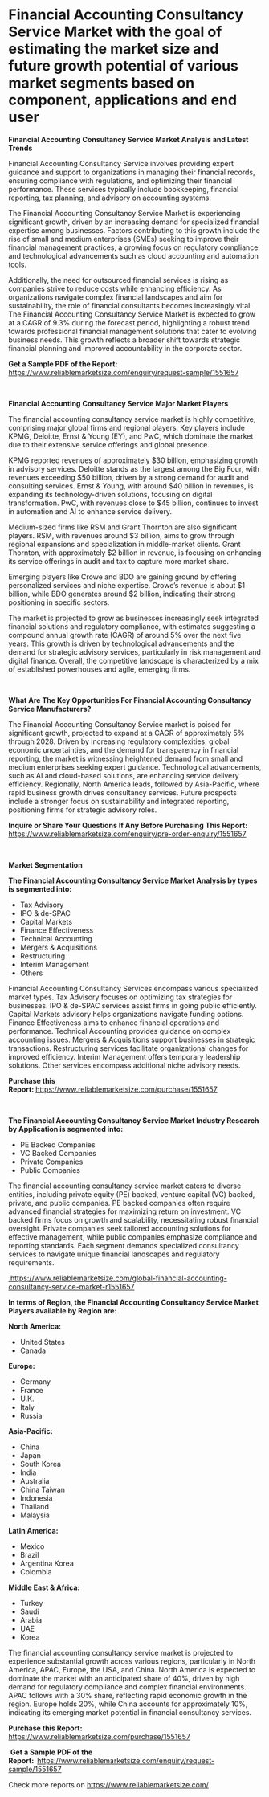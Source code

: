 <p><h1>Financial Accounting Consultancy Service Market with the goal of estimating the market size and future growth potential of various market segments based on component, applications and end user</h1></p><p><strong>Financial Accounting Consultancy Service Market Analysis and Latest Trends</strong></p>
<p><p>Financial Accounting Consultancy Service involves providing expert guidance and support to organizations in managing their financial records, ensuring compliance with regulations, and optimizing their financial performance. These services typically include bookkeeping, financial reporting, tax planning, and advisory on accounting systems.</p><p>The Financial Accounting Consultancy Service Market is experiencing significant growth, driven by an increasing demand for specialized financial expertise among businesses. Factors contributing to this growth include the rise of small and medium enterprises (SMEs) seeking to improve their financial management practices, a growing focus on regulatory compliance, and technological advancements such as cloud accounting and automation tools.</p><p>Additionally, the need for outsourced financial services is rising as companies strive to reduce costs while enhancing efficiency. As organizations navigate complex financial landscapes and aim for sustainability, the role of financial consultants becomes increasingly vital. The Financial Accounting Consultancy Service Market is expected to grow at a CAGR of 9.3% during the forecast period, highlighting a robust trend towards professional financial management solutions that cater to evolving business needs. This growth reflects a broader shift towards strategic financial planning and improved accountability in the corporate sector.</p></p>
<p><strong>Get a Sample PDF of the Report:&nbsp;</strong> <a href="https://www.reliablemarketsize.com/enquiry/request-sample/1551657?utm_campaign=2808&utm_medium=2&utm_source=Github&utm_content=ia&utm_term=11032025&utm_id=financial-accounting-consultancy-service">https://www.reliablemarketsize.com/enquiry/request-sample/1551657</a></p>
<p>&nbsp;</p>
<p><strong>Financial Accounting Consultancy Service Major Market Players</strong></p>
<p><p>The financial accounting consultancy service market is highly competitive, comprising major global firms and regional players. Key players include KPMG, Deloitte, Ernst & Young (EY), and PwC, which dominate the market due to their extensive service offerings and global presence.</p><p>KPMG reported revenues of approximately $30 billion, emphasizing growth in advisory services. Deloitte stands as the largest among the Big Four, with revenues exceeding $50 billion, driven by a strong demand for audit and consulting services. Ernst & Young, with around $40 billion in revenues, is expanding its technology-driven solutions, focusing on digital transformation. PwC, with revenues close to $45 billion, continues to invest in automation and AI to enhance service delivery.</p><p>Medium-sized firms like RSM and Grant Thornton are also significant players. RSM, with revenues around $3 billion, aims to grow through regional expansions and specialization in middle-market clients. Grant Thornton, with approximately $2 billion in revenue, is focusing on enhancing its service offerings in audit and tax to capture more market share.</p><p>Emerging players like Crowe and BDO are gaining ground by offering personalized services and niche expertise. Crowe’s revenue is about $1 billion, while BDO generates around $2 billion, indicating their strong positioning in specific sectors.</p><p>The market is projected to grow as businesses increasingly seek integrated financial solutions and regulatory compliance, with estimates suggesting a compound annual growth rate (CAGR) of around 5% over the next five years. This growth is driven by technological advancements and the demand for strategic advisory services, particularly in risk management and digital finance. Overall, the competitive landscape is characterized by a mix of established powerhouses and agile, emerging firms.</p></p>
<p>&nbsp;</p>
<p><strong>What Are The Key Opportunities For Financial Accounting Consultancy Service Manufacturers?</strong></p>
<p><p>The Financial Accounting Consultancy Service market is poised for significant growth, projected to expand at a CAGR of approximately 5% through 2028. Driven by increasing regulatory complexities, global economic uncertainties, and the demand for transparency in financial reporting, the market is witnessing heightened demand from small and medium enterprises seeking expert guidance. Technological advancements, such as AI and cloud-based solutions, are enhancing service delivery efficiency. Regionally, North America leads, followed by Asia-Pacific, where rapid business growth drives consultancy services. Future prospects include a stronger focus on sustainability and integrated reporting, positioning firms for strategic advisory roles.</p></p>
<p><strong>Inquire or Share Your Questions If Any Before Purchasing This Report:</strong> <a href="https://www.reliablemarketsize.com/enquiry/pre-order-enquiry/1551657?utm_campaign=2808&utm_medium=2&utm_source=Github&utm_content=ia&utm_term=11032025&utm_id=financial-accounting-consultancy-service">https://www.reliablemarketsize.com/enquiry/pre-order-enquiry/1551657</a></p>
<p>&nbsp;</p>
<p><strong>Market Segmentation</strong></p>
<p><strong>The Financial Accounting Consultancy Service Market Analysis by types is segmented into:</strong></p>
<p><ul><li>Tax Advisory</li><li>IPO & de-SPAC</li><li>Capital Markets</li><li>Finance Effectiveness</li><li>Technical Accounting</li><li>Mergers & Acquisitions</li><li>Restructuring</li><li>Interim Management</li><li>Others</li></ul></p>
<p><p>Financial Accounting Consultancy Services encompass various specialized market types. Tax Advisory focuses on optimizing tax strategies for businesses. IPO & de-SPAC services assist firms in going public efficiently. Capital Markets advisory helps organizations navigate funding options. Finance Effectiveness aims to enhance financial operations and performance. Technical Accounting provides guidance on complex accounting issues. Mergers & Acquisitions support businesses in strategic transactions. Restructuring services facilitate organizational changes for improved efficiency. Interim Management offers temporary leadership solutions. Other services encompass additional niche advisory needs.</p></p>
<p><strong>Purchase this Report:&nbsp;</strong><a href="https://www.reliablemarketsize.com/purchase/1551657?utm_campaign=2808&utm_medium=2&utm_source=Github&utm_content=ia&utm_term=11032025&utm_id=financial-accounting-consultancy-service">https://www.reliablemarketsize.com/purchase/1551657</a></p>
<p>&nbsp;</p>
<p><strong>The Financial Accounting Consultancy Service Market Industry Research by Application is segmented into:</strong></p>
<p><ul><li>PE Backed Companies</li><li>VC Backed Companies</li><li>Private Companies</li><li>Public Companies</li></ul></p>
<p><p>The financial accounting consultancy service market caters to diverse entities, including private equity (PE) backed, venture capital (VC) backed, private, and public companies. PE backed companies often require advanced financial strategies for maximizing return on investment. VC backed firms focus on growth and scalability, necessitating robust financial oversight. Private companies seek tailored accounting solutions for effective management, while public companies emphasize compliance and reporting standards. Each segment demands specialized consultancy services to navigate unique financial landscapes and regulatory requirements.</p></p>
<p><a href="https://www.reliablemarketsize.com/global-financial-accounting-consultancy-service-market-r1551657?utm_campaign=2808&utm_medium=2&utm_source=Github&utm_content=ia&utm_term=11032025&utm_id=financial-accounting-consultancy-service">&nbsp;https://www.reliablemarketsize.com/global-financial-accounting-consultancy-service-market-r1551657</a></p>
<p><strong>In terms of Region, the Financial Accounting Consultancy Service Market Players available by Region are:</strong></p>
<p>
    <p> <strong> North America: </strong>
        <ul>
            <li>United States</li>
            <li>Canada</li>
        </ul>
        </p> 
    <p> <strong> Europe: </strong>
        <ul>
            <li>Germany</li>
            <li>France</li>
            <li>U.K.</li>
            <li>Italy</li>
            <li>Russia</li>
        </ul>
        </p> 
    <p> <strong> Asia-Pacific: </strong>
        <ul>
            <li>China</li>
            <li>Japan</li>
            <li>South Korea</li>
            <li>India</li>
            <li>Australia</li>
            <li>China Taiwan</li>
            <li>Indonesia</li>
            <li>Thailand</li>
            <li>Malaysia</li>
        </ul>
        </p> 
    <p> <strong> Latin America: </strong>
        <ul>
            <li>Mexico</li>
            <li>Brazil</li>
            <li>Argentina Korea</li>
            <li>Colombia</li>
        </ul>
        </p> 
    <p> <strong> Middle East & Africa: </strong>
        <ul>
            <li>Turkey</li>
            <li>Saudi</li>
            <li>Arabia</li>
            <li>UAE</li>
            <li>Korea</li>
        </ul>
    </p>
    </p>
<p><p>The financial accounting consultancy service market is projected to experience substantial growth across various regions, particularly in North America, APAC, Europe, the USA, and China. North America is expected to dominate the market with an anticipated share of 40%, driven by high demand for regulatory compliance and complex financial environments. APAC follows with a 30% share, reflecting rapid economic growth in the region. Europe holds 20%, while China accounts for approximately 10%, indicating its emerging market potential in financial consultancy services.</p></p>
<p><strong>Purchase this Report: </strong><a href="https://www.reliablemarketsize.com/purchase/1551657?utm_campaign=2808&utm_medium=2&utm_source=Github&utm_content=ia&utm_term=11032025&utm_id=financial-accounting-consultancy-service">https://www.reliablemarketsize.com/purchase/1551657</a></p>
<p>&nbsp;<strong>Get a Sample PDF of the Report:&nbsp;&nbsp;</strong><a href="https://www.reliablemarketsize.com/enquiry/request-sample/1551657?utm_campaign=2808&utm_medium=2&utm_source=Github&utm_content=ia&utm_term=11032025&utm_id=financial-accounting-consultancy-service">https://www.reliablemarketsize.com/enquiry/request-sample/1551657</a></p>
<p><strong></strong></p>
<p>Check more reports on <a href="https://www.reliablemarketsize.com/?utm_campaign=2808&utm_medium=2&utm_source=Github&utm_content=ia&utm_term=11032025&utm_id=financial-accounting-consultancy-service">https://www.reliablemarketsize.com/</a></p>